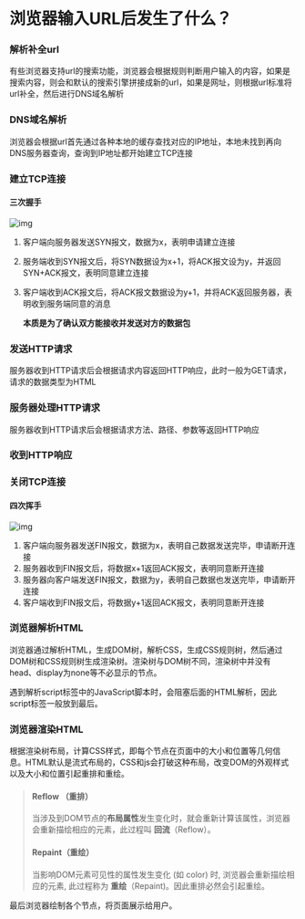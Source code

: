# 浏览器输入URL后发生了什么？

### 解析补全url

有些浏览器支持url的搜索功能，浏览器会根据规则判断用户输入的内容，如果是搜索内容，则会和默认的搜索引擎拼接成新的url，如果是网址，则根据url标准将url补全，然后进行DNS域名解析

### DNS域名解析

浏览器会根据url首先通过各种本地的缓存查找对应的IP地址，本地未找到再向DNS服务器查询，查询到IP地址都开始建立TCP连接

### 建立TCP连接

#### 三次握手

![img](https://pic1.zhimg.com/v2-9eec897f8207ae23289229502938bea0_b.jpg)

1. 客户端向服务器发送SYN报文，数据为x，表明申请建立连接

2. 服务端收到SYN报文后，将SYN数据设为x+1，将ACK报文设为y，并返回SYN+ACK报文，表明同意建立连接

3. 客户端收到ACK报文后，将ACK报文数据设为y+1，并将ACK返回服务器，表明收到服务端同意的消息

   **本质是为了确认双方能接收并发送对方的数据包**

### 发送HTTP请求

服务器收到HTTP请求后会根据请求内容返回HTTP响应，此时一般为GET请求，请求的数据类型为HTML

### 服务器处理HTTP请求

服务器收到HTTP请求后会根据请求方法、路径、参数等返回HTTP响应

### 收到HTTP响应

### 关闭TCP连接

#### 四次挥手

![img](https://pic3.zhimg.com/v2-1e480290f059ab57cf57aac6c1249a7e_b.jpg)

1. 客户端向服务器发送FIN报文，数据为x，表明自己数据发送完毕，申请断开连接
2. 服务器收到FIN报文后，将数据x+1返回ACK报文，表明同意断开连接
3. 服务器向客户端发送FIN报文，数据为y，表明自己数据也发送完毕，申请断开连接
4. 客户端收到FIN报文后，将数据y+1返回ACK报文，表明同意断开连接

### 浏览器解析HTML

浏览器通过解析HTML，生成DOM树，解析CSS，生成CSS规则树，然后通过DOM树和CSS规则树生成渲染树。渲染树与DOM树不同，渲染树中并没有head、display为none等不必显示的节点。

遇到解析script标签中的JavaScript脚本时，会阻塞后面的HTML解析，因此script标签一般放到最后。

### 浏览器渲染HTML

根据渲染树布局，计算CSS样式，即每个节点在页面中的大小和位置等几何信息。HTML默认是流式布局的，CSS和js会打破这种布局，改变DOM的外观样式以及大小和位置引起重排和重绘。

> #### Reflow （重排）
>
> 当涉及到DOM节点的**布局属性**发生变化时，就会重新计算该属性，浏览器会重新描绘相应的元素，此过程叫 **回流**（Reflow）。
>
> #### Repaint（重绘）
>
> 当影响DOM元素可见性的属性发生变化 (如 color) 时, 浏览器会重新描绘相应的元素, 此过程称为 **重绘**（Repaint)。因此重排必然会引起重绘。

最后浏览器绘制各个节点，将页面展示给用户。

